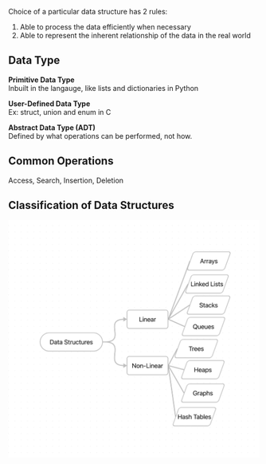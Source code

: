 Choice of a particular data structure has 2 rules:  
1. Able to process the data efficiently when necessary
2. Able to represent the inherent relationship of the data in the real world

## Data Type
**Primitive Data Type**  
Inbuilt in the langauge, like lists and dictionaries in Python

**User-Defined Data Type**  
Ex: struct, union and enum in C

**Abstract Data Type (ADT)**  
Defined by what operations can be performed, not how.

## Common Operations
Access, Search, Insertion, Deletion

## Classification of Data Structures
![Classification](Classification.png)